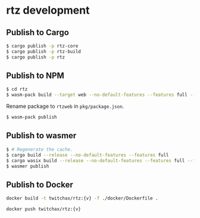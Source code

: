 # rtz development

## Publish to Cargo

```bash
$ cargo publish -p rtz-core
$ cargo publish -p rtz-build
$ cargo publish -p rtz
```

## Publish to NPM

```bash
$ cd rtz
$ wasm-pack build --target web --no-default-features --features full --features wasm
```

Rename package to `rtzweb` in `pkg/package.json`.

```bash
$ wasm-pack publish
```

## Publish to wasmer

```bash
$ # Regenerate the cache.
$ cargo build --release --no-default-features --features full
$ cargo wasix build --release --no-default-features --features full --features cli
$ wasmer publish
```

## Publish to Docker

```bash
docker build -t twitchax/rtz:{v} -f ./docker/Dockerfile .
```

```bash
docker push twitchax/rtz:{v}
```